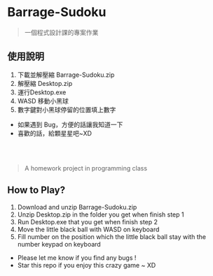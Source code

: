 # Barrage-Sudoku
> 一個程式設計課的專案作業

## 使用說明
1. 下載並解壓縮 Barrage-Sudoku.zip
2. 解壓縮 Desktop.zip
3. 運行Desktop.exe
4. WASD 移動小黑球
5. 數字鍵對小黑球停留的位置填上數字

* 如果遇到 Bug，方便的話讓我知道一下
* 喜歡的話，給顆星星吧~XD

<br/><br/>

> A homework project in programming class

## How to Play?
1. Download and unzip Barrage-Sudoku.zip
2. Unzip Desktop.zip in the folder you get when finish step 1
3. Run Desktop.exe that you get when finish step 2
4. Move the little black ball with WASD on keyboard
5. Fill number on the position which the little black ball stay with the number keypad on keyboard

* Please let me know if you find any bugs !
* Star this repo if you enjoy this crazy game ~ XD

